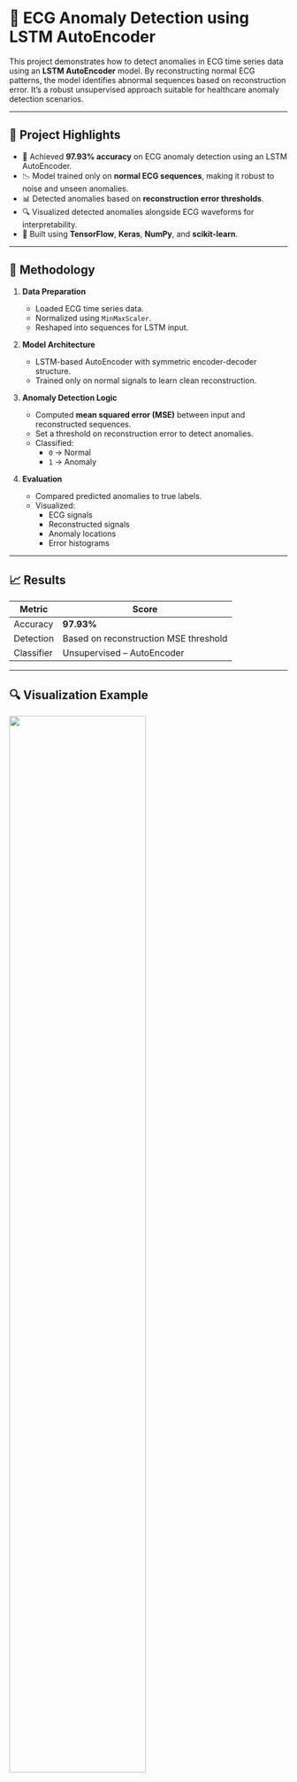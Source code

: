 # 🧠 ECG Anomaly Detection using LSTM AutoEncoder

This project demonstrates how to detect anomalies in ECG time series data using an **LSTM AutoEncoder** model. By reconstructing normal ECG patterns, the model identifies abnormal sequences based on reconstruction error. It’s a robust unsupervised approach suitable for healthcare anomaly detection scenarios.

---

## 📌 Project Highlights

- 🚀 Achieved **97.93% accuracy** on ECG anomaly detection using an LSTM AutoEncoder.
- 📉 Model trained only on **normal ECG sequences**, making it robust to noise and unseen anomalies.
- 📊 Detected anomalies based on **reconstruction error thresholds**.
- 🔍 Visualized detected anomalies alongside ECG waveforms for interpretability.
- 🧪 Built using **TensorFlow**, **Keras**, **NumPy**, and **scikit-learn**.

---

## 🧪 Methodology

1. **Data Preparation**
   - Loaded ECG time series data.
   - Normalized using `MinMaxScaler`.
   - Reshaped into sequences for LSTM input.

2. **Model Architecture**
   - LSTM-based AutoEncoder with symmetric encoder-decoder structure.
   - Trained only on normal signals to learn clean reconstruction.

3. **Anomaly Detection Logic**
   - Computed **mean squared error (MSE)** between input and reconstructed sequences.
   - Set a threshold on reconstruction error to detect anomalies.
   - Classified:
     - `0` → Normal
     - `1` → Anomaly

4. **Evaluation**
   - Compared predicted anomalies to true labels.
   - Visualized:
     - ECG signals
     - Reconstructed signals
     - Anomaly locations
     - Error histograms

---

## 📈 Results

| Metric      | Score    |
|-------------|----------|
| Accuracy    | **97.93%** |
| Detection   | Based on reconstruction MSE threshold |
| Classifier  | Unsupervised – AutoEncoder |

---

## 🔍 Visualization Example

<img src="assets/ecg_anomaly_example.png" width="70%">

> *Visualization shows original vs reconstructed signals and anomaly detections.*

---

## 📁 Folder Structure

```bash
ecg-anomaly-detection/
│
├── README.md                            # Project overview and results
├── requirements.txt                     # Dependency list
├── Anomoly_detection_using_lstm.ipynb   # LSTM model for ECG anomaly detection
├── assets/
│   └── ecg_anomaly_example.png          # Example output visualization
```


---

## ⚙️ Setup Instructions

Install the dependencies:

```bash
pip install -r requirements.txt

```
References
ECG5000 Dataset – UCI Repository

LSTM AutoEncoder for Anomaly Detection – Unsupervised Learning


